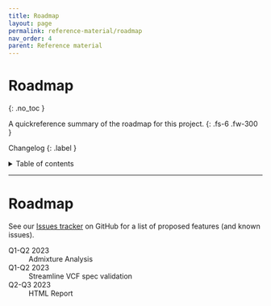 ```yaml
---
title: Roadmap
layout: page
permalink: reference-material/roadmap
nav_order: 4
parent: Reference material
---
```


# Roadmap
{: .no_toc }

A quickreference summary of the roadmap for this project.
{: .fs-6 .fw-300 }

Changelog
{: .label }

<details markdown="block">
  <summary>
    Table of contents
  </summary>
  {: .text-delta }
1. TOC
{:toc}
</details>

---

# Roadmap
See our [Issues tracker](https://github.com/Tuks-ICMM/Pharmacogenetic-Analysis-Pipeline/issues) on GitHub for a list of proposed features (and known issues).

<dl>
    <dt>Q1-Q2 2023</dt>
    <dd>Admixture Analysis</dd>
    <dt>Q1-Q2 2023</dt>
    <dd>Streamline VCF spec validation</dd>
    <dt>Q2-Q3 2023</dt>
    <dd>HTML Report</dd>
</dl>
